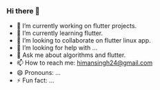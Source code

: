 ### Hi there 👋

<!--
**himansingh241/himansingh241** is a ✨ _special_ ✨ repository because its `README.md` (this file) appears on your GitHub profile.
Here are some ideas to get you started:
-->


  - 🔭 I’m currently working on flutter projects.
  - 🌱 I’m currently learning flutter.
  - 👯 I’m looking to collaborate on flutter linux app.
  - 🤔 I’m looking for help with ...
  - 💬 Ask me about algorithms and flutter.
  - 📫 How to reach me: himansingh24@gmail.com
  - 😄 Pronouns: ...
  - ⚡ Fun fact: ...

